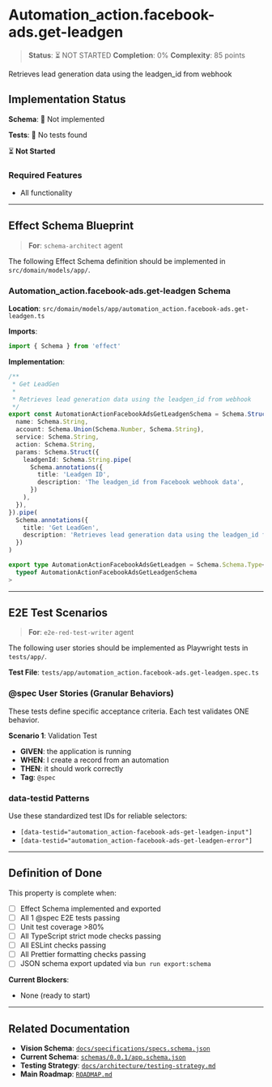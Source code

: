# Automation_action.facebook-ads.get-leadgen

> **Status**: ⏳ NOT STARTED
> **Completion**: 0%
> **Complexity**: 85 points

Retrieves lead generation data using the leadgen_id from webhook

## Implementation Status

**Schema**: 🔴 Not implemented

**Tests**: 🔴 No tests found

⏳ **Not Started**

### Required Features

- All functionality

---

## Effect Schema Blueprint

> **For**: `schema-architect` agent

The following Effect Schema definition should be implemented in `src/domain/models/app/`.

### Automation_action.facebook-ads.get-leadgen Schema

**Location**: `src/domain/models/app/automation_action.facebook-ads.get-leadgen.ts`

**Imports**:

```typescript
import { Schema } from 'effect'
```

**Implementation**:

```typescript
/**
 * Get LeadGen
 *
 * Retrieves lead generation data using the leadgen_id from webhook
 */
export const AutomationActionFacebookAdsGetLeadgenSchema = Schema.Struct({
  name: Schema.String,
  account: Schema.Union(Schema.Number, Schema.String),
  service: Schema.String,
  action: Schema.String,
  params: Schema.Struct({
    leadgenId: Schema.String.pipe(
      Schema.annotations({
        title: 'Leadgen ID',
        description: 'The leadgen_id from Facebook webhook data',
      })
    ),
  }),
}).pipe(
  Schema.annotations({
    title: 'Get LeadGen',
    description: 'Retrieves lead generation data using the leadgen_id from webhook',
  })
)

export type AutomationActionFacebookAdsGetLeadgen = Schema.Schema.Type<
  typeof AutomationActionFacebookAdsGetLeadgenSchema
>
```

---

## E2E Test Scenarios

> **For**: `e2e-red-test-writer` agent

The following user stories should be implemented as Playwright tests in `tests/app/`.

**Test File**: `tests/app/automation_action.facebook-ads.get-leadgen.spec.ts`

### @spec User Stories (Granular Behaviors)

These tests define specific acceptance criteria. Each test validates ONE behavior.

**Scenario 1**: Validation Test

- **GIVEN**: the application is running
- **WHEN**: I create a record from an automation
- **THEN**: it should work correctly
- **Tag**: `@spec`

### data-testid Patterns

Use these standardized test IDs for reliable selectors:

- `[data-testid="automation_action-facebook-ads-get-leadgen-input"]`
- `[data-testid="automation_action-facebook-ads-get-leadgen-error"]`

---

## Definition of Done

This property is complete when:

- [ ] Effect Schema implemented and exported
- [ ] All 1 @spec E2E tests passing
- [ ] Unit test coverage >80%
- [ ] All TypeScript strict mode checks passing
- [ ] All ESLint checks passing
- [ ] All Prettier formatting checks passing
- [ ] JSON schema export updated via `bun run export:schema`

**Current Blockers**:

- None (ready to start)

---

## Related Documentation

- **Vision Schema**: [`docs/specifications/specs.schema.json`](../specs.schema.json)
- **Current Schema**: [`schemas/0.0.1/app.schema.json`](../../schemas/0.0.1/app.schema.json)
- **Testing Strategy**: [`docs/architecture/testing-strategy.md`](../../architecture/testing-strategy.md)
- **Main Roadmap**: [`ROADMAP.md`](../../../ROADMAP.md)
